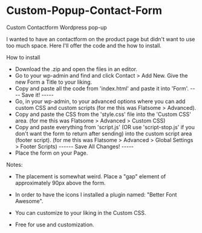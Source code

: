 # Custom-Popup-Contact-Form
Custom Contactform Wordpress pop-up

I wanted to have an contactform on the product page but didn't want to use too much space. Here I'll offer the code and the how to install.

How to install

- Download the .zip and open the files in an editor.
- Go to your wp-admin and find and click Contact > Add New. Give the new Form a Title to your liking.
- Copy and paste all the code from 'index.html' and paste it into 'Form'. ---- Save it! -----
- Go, in your wp-admin, to your advanced options where you can add custom CSS and custom scripts (for me this was Flatsome > Advanced).
- Copy and paste the CSS from the 'style.css' file into the 'Custom CSS' area. (for me this was Flatsome > Advanced > Custom CSS)
- Copy and paste everything from 'script.js' (OR use 'script-stop.js' if you don't want the form to return after sending) into the custom     script area (footer script). (for me this was Flatsome > Advanced > Global Settings > Footer Scripts) ------ Save All Changes! -----
- Place the form on your Page.

Notes:

- The placement is somewhat weird. Place a "gap" element of approximately 90px above the form.
- In order to have the icons I installed a plugin named: "Better Font Awesome".

- You can customize to your liking in the Custom CSS.
- Free for use and customization.
